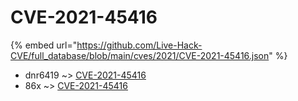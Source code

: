 # CVE-2021-45416
{% embed url="https://github.com/Live-Hack-CVE/full_database/blob/main/cves/2021/CVE-2021-45416.json" %}

* dnr6419 ~> [CVE-2021-45416](https://www.alice-snow.ru/2021/database/cve-2021-45416/cve-2021-45416-dnr6419)
* 86x ~> [CVE-2021-45416](https://www.alice-snow.ru/2021/database/cve-2021-45416/cve-2021-45416-86x)